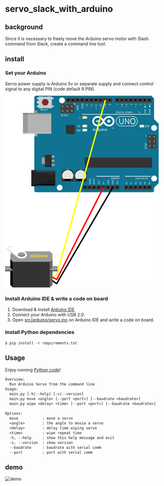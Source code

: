 # servo_slack_with_arduino

## background

Since it is necessary to freely move the Arduino servo motor with Slash command from Slack, create a command line tool.

## install

### Set your Arduino

Servo power supply is Arduino 5v or separate supply and connect control signal to any digital PIN (code default 9 PIN).

![breadboard](docs/images/breadboard.svg)

### Install Arduino IDE & write a code on board

1. Download & Install [Arduino IDE](https://www.arduino.cc/en/main/software)
2. Connect your Arduino with USB 2.0.
3. Open [src/arduino/servo.ino](src/arduino/servo.ino) on Arduino IDE and write a code on board.

### Install Python dependencies

```
$ pip install -r requirements.txt
```

## Usage

Enjoy running [Python code](src/python/main.py)!

```
Overview:
  Run Arduino Servo from the command line
Usage:
  main.py [-h|--help] [-v|--version]
  main.py move <angle> [--port <port>] [--baudrate <baudrate>]
  main.py wipe <delay> <time> [--port <port>] [--baudrate <baudrate>]

Options:
  move           : move a servo
  <angle>        : the angle to movie a servo
  <delay>        : delay time wiping servo
  <time>         : wipe repeat time
  -h, --help     : show this help message and exit
  -v, --version  : show version
  --baudrate     : baudrate with serial comm
  --port         : port with serial comm
```

## demo

![demo](docs/images/arduino.gif)
